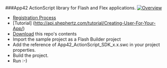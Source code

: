 ###App42 ActionScript library for Flash and Flex applications.
[![Overview](https://github-camo.global.ssl.fastly.net/f703c82720fddccaf01b29e8cfb7ad950fbe9efe/687474703a2f2f777777696d616765732e61646f62652e636f6d2f7777772e61646f62652e636f6d2f646f776e6c6f616463656e7465722f696d616765732f666c6173682f666c6173685f3132382e6a7067)](https://github.com/shephertz/App42-ActionScript-SDK/wiki/AS3-Home)
* [Registration Process](https://github.com/shephertz/App42-ActionScript-SDK/wiki/Registration-Process)
* [Tutorial] (http://api.shephertz.com/tutorial/Creating-User-For-Your-App/)
* [Download](https://github.com/shephertz/App42-ActionScript-SDK/archive/master.zip) this repo's contents
* Import the sample project as a Flash Builder project
* Add the reference of App42_ActionScript_SDK_x.x.swc in your project properties.
* Build the project.
* Run :-)

